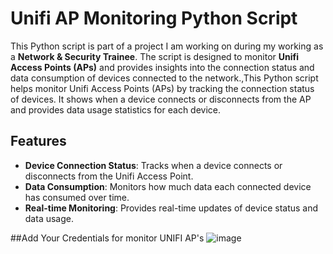 # Unifi AP Monitoring Python Script

This Python script is part of a project I am working on during my working as a **Network & Security Trainee**. The script is designed to monitor **Unifi Access Points (APs)** and provides insights into the connection status and data consumption of devices connected to the network.,This Python script helps monitor Unifi Access Points (APs) by tracking the connection status of devices. It shows when a device connects or disconnects from the AP and provides data usage statistics for each device.

## Features

- **Device Connection Status**: Tracks when a device connects or disconnects from the Unifi Access Point.
- **Data Consumption**: Monitors how much data each connected device has consumed over time.
- **Real-time Monitoring**: Provides real-time updates of device status and data usage.

##Add Your Credentials for monitor UNIFI AP's 
![image](https://github.com/user-attachments/assets/ea26e358-451d-4f6e-9d44-e27907a22fbb)



